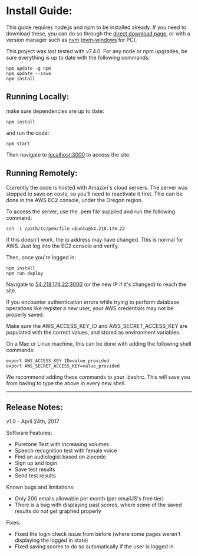 # Install Guide:

This guide requires node.js and npm to be installed already. If you need to download these, you can do so through the [direct download page](https://nodejs.org/en/download), or with a version manager such as [nvm](https://github.com/creationix/nvm) ([nvm-windows](https://github.com/coreybutler/nvm-windows) for PC).

This project was last tested with v7.4.0. For any node or npm upgrades, be sure everything is up to date with the following commands:

```
npm update -g npm
npm update --save
npm install
```


## Running Locally:

make sure dependencies are up to date:

```
npm install
```

and run the code:

```
npm start
```

Then navigate to [localhost:3000](http://localhost:3000) to access the site.

## Running Remotely:

Currently the code is hosted with Amazon's cloud servers. The server was stopped to save on costs, so you'll need to reactivate it first. This can be done in the AWS EC2 console, under the Oregon region.

To access the server, use the .pem file supplied and run the following command:

```
ssh -i /path/to/pem/file ubuntu@54.218.174.22
```

If this doesn't work, the ip address may have changed. This is normal for AWS. Just log into the EC2 console and verify.

Then, once you're logged in:

```
npm install
npm run deploy
```

Navigate to [54.218.174.22:3000](http://54.218.174.22:3000) (or the new IP if it's changed) to reach the site.

If you encounter authentication errors while trying to perform database operations like register a new user, your AWS credentials may not be properly saved.

Make sure the AWS_ACCESS_KEY_ID and AWS_SECRET_ACCESS_KEY are populated with the correct values, and stored as environment variables.

On a Mac or Linux machine, this can be done with adding the following shell commands:

```
export AWS_ACCESS_KEY_ID=value_provided
export AWS_SECRET_ACCESS_KEY=value_provided
```

We recommend adding these commands to your .bashrc. This will save you from having to type the above in every new shell.

---


## Release Notes:
v1.0 - April 24th, 2017

Software Features:
- Puretone Test with increasing volumes
- Speech recognition test with female voice
- Find an audiologist based on zipcode
- Sign up and login
- Save test results
- Send test results

Known bugs and limitations:
- Only 200 emails allowable per month (per emailJS's free tier)
- There is a bug with displaying past scores, where some of the saved results do not get graphed properly

Fixes:
- Fixed the login check issue from before (where some pages weren't displaying the logged in state)
- Fixed saving scores to do so automatically if the user is logged in
